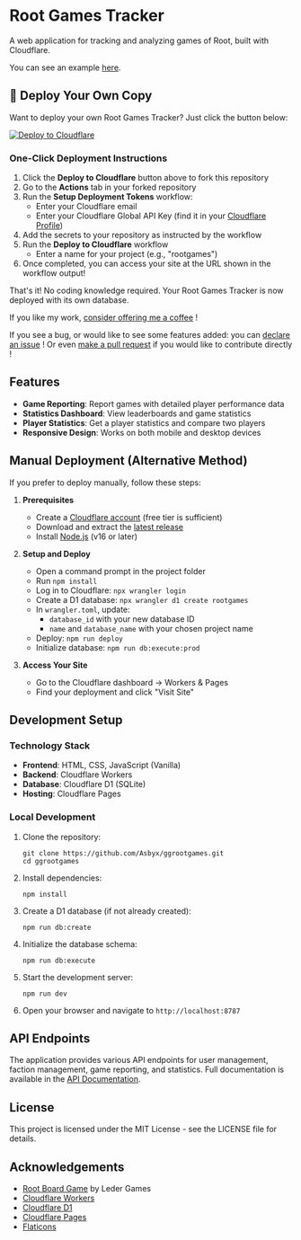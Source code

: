 # Root Games Tracker

A web application for tracking and analyzing games of Root, built with Cloudflare.  

You can see an example [here](https://asbyx.github.io/RootGamesTracker).

## 🚀 Deploy Your Own Copy

Want to deploy your own Root Games Tracker? Just click the button below:

[![Deploy to Cloudflare](https://img.shields.io/badge/Deploy%20to-Cloudflare-orange?style=for-the-badge&logo=cloudflare)](https://github.com/Asbyx/RootGamesTracker/fork)

### One-Click Deployment Instructions

1. Click the **Deploy to Cloudflare** button above to fork this repository
2. Go to the **Actions** tab in your forked repository
3. Run the **Setup Deployment Tokens** workflow:
   - Enter your Cloudflare email
   - Enter your Cloudflare Global API Key (find it in your [Cloudflare Profile](https://dash.cloudflare.com/profile/api-tokens))
4. Add the secrets to your repository as instructed by the workflow
5. Run the **Deploy to Cloudflare** workflow
   - Enter a name for your project (e.g., "rootgames")
6. Once completed, you can access your site at the URL shown in the workflow output!

That's it! No coding knowledge required. Your Root Games Tracker is now deployed with its own database.

If you like my work, [consider offering me a coffee](https://buymeacoffee.com/asbyx) !  

If you see a bug, or would like to see some features added: you can [declare an issue](https://github.com/Asbyx/RootGamesTracker/issues) ! Or even [make a pull request](https://github.com/Asbyx/RootGamesTracker/pulls) if you would like to contribute directly ! 


## Features

- **Game Reporting**: Report games with detailed player performance data
- **Statistics Dashboard**: View leaderboards and game statistics
- **Player Statistics**: Get a player statistics and compare two players
- **Responsive Design**: Works on both mobile and desktop devices

## Manual Deployment (Alternative Method)

If you prefer to deploy manually, follow these steps:

1. **Prerequisites**
   - Create a [Cloudflare account](https://dash.cloudflare.com/sign-up) (free tier is sufficient)
   - Download and extract the [latest release](https://github.com/Asbyx/RootGamesTracker/releases/latest)
   - Install [Node.js](https://nodejs.org/) (v16 or later)

2. **Setup and Deploy**
   - Open a command prompt in the project folder
   - Run `npm install`
   - Log in to Cloudflare: `npx wrangler login`
   - Create a D1 database: `npx wrangler d1 create rootgames`
   - In `wrangler.toml`, update:
     - `database_id` with your new database ID
     - `name` and `database_name` with your chosen project name
   - Deploy: `npm run deploy`
   - Initialize database: `npm run db:execute:prod`

3. **Access Your Site**
   - Go to the Cloudflare dashboard → Workers & Pages
   - Find your deployment and click "Visit Site"

## Development Setup

### Technology Stack

- **Frontend**: HTML, CSS, JavaScript (Vanilla)
- **Backend**: Cloudflare Workers
- **Database**: Cloudflare D1 (SQLite)
- **Hosting**: Cloudflare Pages

### Local Development

1. Clone the repository:
   ```
   git clone https://github.com/Asbyx/ggrootgames.git
   cd ggrootgames
   ```

2. Install dependencies:
   ```
   npm install
   ```

3. Create a D1 database (if not already created):
   ```
   npm run db:create
   ```

4. Initialize the database schema:
   ```
   npm run db:execute
   ```

5. Start the development server:
   ```
   npm run dev
   ```

6. Open your browser and navigate to `http://localhost:8787`

## API Endpoints

The application provides various API endpoints for user management, faction management, game reporting, and statistics. Full documentation is available in the [API Documentation](docs/api.md).

## License

This project is licensed under the MIT License - see the LICENSE file for details.

## Acknowledgements

- [Root Board Game](https://ledergames.com/products/root-a-game-of-woodland-might-and-right) by Leder Games
- [Cloudflare Workers](https://workers.cloudflare.com/)
- [Cloudflare D1](https://developers.cloudflare.com/d1/)
- [Cloudflare Pages](https://pages.cloudflare.com/) 
- [Flaticons](https://flaticon.com)
